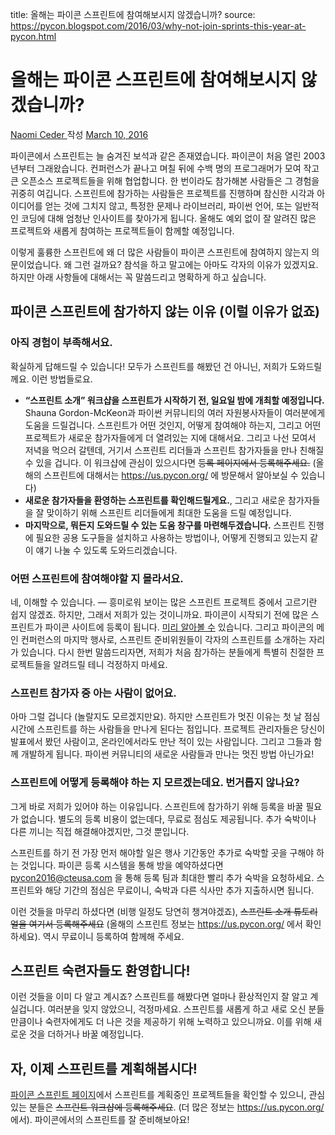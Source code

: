 title: 올해는 파이콘 스프린트에 참여해보시지 않겠습니까?
source: https://pycon.blogspot.com/2016/03/why-not-join-sprints-this-year-at-pycon.html 

# 올해는 파이콘 스프린트에 참여해보시지 않겠습니까?

[ Naomi Ceder ](https://www.blogger.com/profile/09984149935314850807 "author profile") 작성
[ March 10, 2016  ](https://pycon.blogspot.com/2016/03/why-not-join-sprints-this-year-at-pycon.html "permanent link")

  
파이콘에서 스프린트는 늘 숨겨진 보석과 같은 존재였습니다. 파이콘이 처음 열린 2003년부터 그래왔습니다. 컨퍼런스가 끝나고 며칠 뒤에 수백 명의 프로그래머가 모여 작고 큰 오픈소스 프로젝트들을 위해 협업합니다. 한 번이라도 참가해본 사람들은 그 경험을 귀중히 여깁니다. 스프린트에 참가하는 사람들은 프로젝트를 진행하며 참신한 시각과 아이디어를 얻는 것에 그치지 않고, 특정한 문제나 라이브러리, 파이썬 언어, 또는 일반적인 코딩에 대해 엄청난 인사이트를 찾아가게 됩니다. 올해도 예외 없이 잘 알려진 많은 프로젝트와 새롭게 참여하는 프로젝트들이 함께할 예정입니다.
  
이렇게 훌륭한 스프린트에 왜 더 많은 사람들이 파이콘 스프린트에 참여하지 않는지 의문이었습니다. 왜 그런 걸까요? 참석을 하고 말고에는 아마도 각자의 이유가 있겠지요. 하지만 아래 사항들에 대해서는 꼭 말씀드리고 명확하게 하고 싶습니다.
  

##  파이콘 스프린트에 참가하지 않는 이유 (이럴 이유가 없죠)

###  아직 경험이 부족해서요.

확실하게 답해드릴 수 있습니다! 모두가 스프린트를 해봤던 건 아니닌, 저희가 도와드릴께요. 이런 방법들로요.

  * **“스프린트 소개” 워크샵을 스프린트가 시작하기 전, 일요일 밤에 개최할 예정입니다.** Shauna Gordon-McKeon과 파이썬 커뮤니티의 여러 자원봉사자들이 여러분에게 도움을 드릴겁니다. 스프린트가 어떤 것인지, 어떻게 참여해야 하는지, 그리고 어떤 프로젝트가 새로운 참가자들에게 더 열려있는 지에 대해서요. 그리고 나선 모여서 저녁을 먹으러 갈텐데, 거기서 스프린트 리더들과 스프린트 참가자들을 만나 친해질 수 있을 겁니다. 이 워크샵에 관심이 있으시다면 ~~등록 페이지에서 등록해주세요.~~ (올해의 스프린트에 대해서는 https://us.pycon.org/ 에 방문해서 알아보실 수 있습니다)
  * **새로운 참가자들을 환영하는 스프린트를 확인해드릴게요.**, 그리고  새로운 참가자들을 잘 맞이하기 위해 스프린트 리더들에게 최대한 도움을 드릴 예정입니다.
  * **마지막으로, 뭐든지 도와드릴 수 있는 도움 창구를 마련해두겠습니다.** 스프린트 진행에 필요한 공용 도구들을 설치하고 사용하는 방법이나, 어떻게 진행되고 있는지 같이 얘기 나눌 수 있도록 도와드리겠습니다.

###  어떤 스프린트에 참여해야할 지 몰라서요.

네, 이해할 수 있습니다. — 흥미로워 보이는 많은 스프린트 프로젝트 중에서 고르기란 쉽지 않겠죠. 하지만, 그래서 저희가 있는 것이니까요. 파이콘이 시작되기 전에 많은 스프린트가 파이콘 사이트에 등록이 됩니다. [미리 알아볼 수](https://us.pycon.org/2016/community/sprints/) 있습니다. 그리고 파이콘의 메인 컨퍼런스의 마지막 행사로, 스프린트 준비위원들이 각자의 스프린트를 소개하는 자리가 있습니다. 다시 한번 말씀드리자면, 저희가 처음 참가하는 분들에게 특별히 친절한 프로젝트들을 알려드릴 테니 걱정하지 마세요.

###  스프린트 참가자 중 아는 사람이 없어요.

아마 그럴 겁니다 (놀랄지도 모르겠지만요). 하지만 스프린트가 멋진 이유는 첫 날 점심시간에 스프린트를 하는 사람들을 만나게 된다는 점입니다. 프로젝트 관리자들은 당신이 발표에서 봤던 사람이고, 온라인에서라도 만난 적이 있는 사람입니다. 그리고 그들과 함께 개발하게 됩니다. 파이썬 커뮤니티의 새로운 사람들과 만나는 멋진 방법 아닌가요!

###  스프린트에 어떻게 등록해야 하는 지 모르겠는데요. 번거롭지 않나요?

그게 바로 저희가 있어야 하는 이유입니다. 스프린트에 참가하기 위해 등록을 바꿀 필요가 없습니다. 별도의 등록 비용이 없는데다, 무료로 점심도 제공됩니다. 추가 숙박이나 다른 끼니는 직접 해결해야겠지만, 그것 뿐입니다.
  
스프린트를 하기 전 가장 먼저 해야할 일은 행사 기간동안 추가로 숙박할 곳을 구해야 하는 것입니다. 파이콘 등록 시스템을 통해 방을 예약하셨다면 pycon2016@cteusa.com 을 통해 등록 팀과 최대한 빨리 추가 숙박을 요청하세요. 스프린트와 해당 기간의 점심은 무료이니, 숙박과 다른 식사만 추가 지출하시면 됩니다.
  
이런 것들을 마무리 하셨다면 (비행 일정도 당연히 챙겨야겠죠), ~~스프린트 소개 튜토리얼을 여기서 등록해주세요~~ (올해의 스프린트 정보는 https://us.pycon.org/ 에서 확인하세요). 역시 무료이니 등록하여 함께해 주세요.



## 스프린트 숙련자들도 환영합니다!

이런 것들을 이미 다 알고 계시죠? 스프린트를 해봤다면 얼마나 환상적인지 잘 알고 계실겁니다. 여러분을 잊지 않았으니, 걱정마세요. 스프린트를 새롭게 하고 새로 오신 분들 만큼이나 숙련자에게도 더 나은 것을 제공하기 위해 노력하고 있으니까요. 이를 위해 새로운 것을 더하거나 바꿀 예정입니다.
  


## 자, 이제 스프린트를 계획해봅시다!

[파이콘 스프린트 페이지](https://us.pycon.org/2016/community/sprints/)에서 스프린트를 계획중인 프로젝트들을 확인할 수 있으니, 관심 있는 분들은 ~~스프린트 워크샵에 등록해주세요~~. (더 많은 정보는 https://us.pycon.org/ 에서). 파이콘에서의 스프린트를 잘 준비해보아요!
